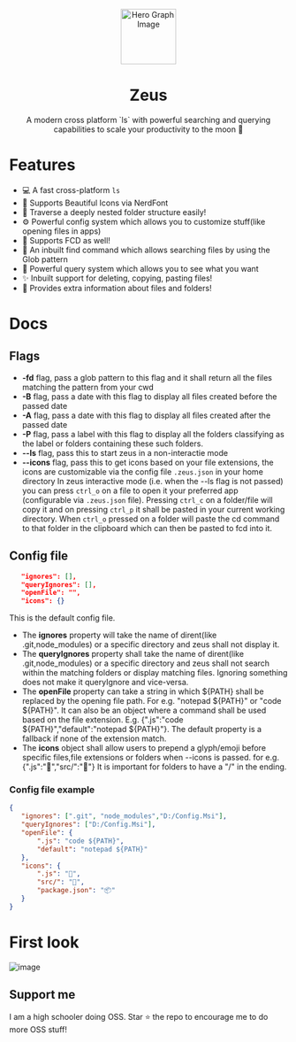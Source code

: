 <p align="center">
  <img width="100px" src="https://api.iconify.design/noto-v1:telescope.svg" align="center" alt="Hero Graph Image" />
  <h1 align="center">Zeus </h1>
  <p align="center"> A modern cross platform `ls` with powerful searching and querying capabilities to scale your productivity to the moon 🚀
  </p>
</p>

# Features
- 💻 A fast cross-platform `ls`
- 🎨 Supports Beautiful Icons via NerdFont
- 📁 Traverse a deeply nested folder structure easily!
- ⚙  Powerful config system which allows you to customize stuff(like opening files in apps)
- 💪 Supports FCD as well!
- 🔎 An inbuilt find command which allows searching files by using the Glob pattern 
- 🧐 Powerful query system which allows you to see what you want
- ✨ Inbuilt support for deleting, copying, pasting files! 
- 📄 Provides extra information about files and folders! 

# Docs

## Flags
- **-fd** flag, pass a glob pattern to this flag and it shall return all the files matching the pattern from your cwd
- **-B** flag, pass a date with this flag to display all files created before the passed date
- **-A** flag, pass a date with this flag to display all files created after the passed date
- **-P** flag, pass a label with this flag to display all the folders classifying as the label or folders containing these such folders. 
- **--ls** flag, pass this to start zeus in a non-interactie mode
- **--icons** flag, pass this to get icons based on your file extensions, the icons are customizable via the config file `.zeus.json` in your home directory
In zeus interactive mode (i.e. when the --ls flag is not passed) you can press `ctrl_o` on a file to open it your preferred app (configurable via `.zeus.json` file). Pressing `ctrl_c` on a folder/file will copy it and on pressing `ctrl_p` it shall be pasted in your current working directory. When `ctrl_o` pressed on a folder will paste the cd command to that folder in the clipboard which can then be pasted to fcd into it.
 
## Config file
 ```json
    "ignores": [],
    "queryIgnores": [],
    "openFile": "",
    "icons": {}
 ```
 This is the default config file. 
 - The **ignores** property will take the name of dirent(like .git,node_modules) or a specific directory and zeus shall not display it. 
 - The **queryIgnores** property shall take the name of dirent(like .git,node_modules) or a specific directory and zeus shall not search within the matching folders or display matching     files. Ignoring something does not make it queryIgnore and vice-versa. 
 - The **openFile** property can take a string in which ${PATH} shall be replaced by the opening file path. For e.g. "notepad ${PATH}" or "code ${PATH}". It can also be an object where a command shall be used based on the file extension. E.g. {".js":"code ${PATH}","default":"notepad ${PATH}"}. The default property is a fallback if none of the extension match. 
 - The **icons** object shall allow users to prepend a glyph/emoji before specific files,file extensions or folders when --icons is passed. for e.g. {".js":"🎄","src/":"🎉"} It is important for folders to have a "/" in the ending. 
 ### Config file example
 ```json 
 {
    "ignores": [".git", "node_modules","D:/Config.Msi"],
    "queryIgnores": ["D:/Config.Msi"],
    "openFile": {
        ".js": "code ${PATH}",
        "default": "notepad ${PATH}"
    },
    "icons": {
        ".js": "🎄",
        "src/": "🎉",
        "package.json": "📦"
    }
}
 ```

# First look
![image](https://user-images.githubusercontent.com/58482194/139567326-6e24585b-39cd-4cbc-a828-4f6621bdb6ed.png)

## Support me
I am a high schooler doing OSS. Star ⭐ the repo to encourage me to do more OSS stuff!
